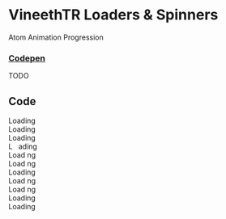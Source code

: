 # VineethTR Loaders & Spinners
<Badge type="tip">Atom</Badge> <Badge type="info">Animation</Badge> <Badge type="info">Progression</Badge>
### [Codepen](https://codepen.io/AlexWarnes/pen/NWxZqMM)

<Badge type="danger">TODO</Badge>

## Code

<section class="tempsection"><span class="loader-1"> </span></section>
<section class="tempsection"><span class="loader-2"> </span></section>
<section class="tempsection"><span class="loader-3"> </span></section>
<section class="tempsection"><span class="loader-4"> </span></section>
<section class="tempsection"><span class="loader-5"> </span></section>
<section class="tempsection"><span class="loader-6"> </span></section>
<section class="tempsection"><span class="loader-7"> </span></section>
<section class="tempsection"><span class="loader-8"> </span></section>
<section class="tempsection"><span class="loader-9"> </span></section>
<section class="tempsection"><span class="loader-10"> </span></section>
<section class="tempsection"><span class="loader-11"> </span></section>
<section class="tempsection"><span class="loader-12"> </span></section>
<section class="tempsection"><span class="loader-13"> </span></section>
<section class="tempsection"><span class="loader-14"> </span></section>
<section class="tempsection"><span class="loader-15"> </span></section>
<section class="tempsection"><span class="loader-16"> </span></section>
<section class="tempsection"><span class="loader-17"> </span></section>
<section class="tempsection"><span class="loader-18"> </span></section>
<section class="tempsection"><span class="loader-19"> </span></section>
<section class="tempsection"><span class="loader-20"> </span></section>
<section class="tempsection"><span class="loader-21"> </span></section>
<section class="tempsection"><span class="loader-22"> </span></section>
<section class="tempsection"><span class="loader-23"> </span></section>
<section class="tempsection"><span class="loader-24"> </span></section>
<section class="tempsection"><span class="loader-25"> </span></section>
<section class="tempsection"><span class="loader-26"> </span></section>
<section class="tempsection"><span class="loader-27"> </span></section>
<section class="tempsection"><span class="loader-28"> </span></section>
<section class="tempsection"><span class="loader-29"> </span></section>
<section class="tempsection"><span class="loader-30"> </span></section>
<section class="tempsection"><span class="loader-31"> </span></section>
<section class="tempsection"><span class="loader-32"> </span></section>
<section class="tempsection"><span class="loader-33"> </span></section>
<section class="tempsection"><span class="loader-34"> </span></section>
<section class="tempsection"><span class="loader-35"> </span></section>
<section class="tempsection"><span class="loader-36"> </span></section>
<section class="tempsection"><span class="loader-37"> </span></section>
<section class="tempsection"><span class="loader-38"> </span></section>
<section class="tempsection"><span class="loader-39"> </span></section>
<section class="tempsection"><span class="loader-40"> </span></section>
<section class="tempsection"><span class="loader-41"> </span></section>
<section class="tempsection"><span class="loader-42"> </span></section>
<section class="tempsection"><span class="loader-43"> </span></section>
<section class="tempsection"><span class="loader-44"> </span></section>
<section class="tempsection"><span class="loader-45"> </span></section>
<section class="tempsection"><span class="loader-46"> </span></section>
<section class="tempsection"><span class="loader-47"> </span></section>
<section class="tempsection"><span class="loader-48"> </span></section>
<section class="tempsection"><span class="loader-49"> </span></section>
<section class="tempsection"><span class="loader-50"> </span></section>
<section class="tempsection"><span class="loader-51"> </span></section>
<section class="tempsection"><span class="loader-52"> </span></section>
<section class="tempsection"><span class="loader-53"> </span></section>
<section class="tempsection"><span class="loader-54"> </span></section>
<section class="tempsection"><span class="loader-55"> </span></section>
<section class="tempsection"><span class="loader-56"> </span></section>
<section class="tempsection"><span class="loader-57"> </span></section>
<section class="tempsection"><span class="loader-58"> </span></section>
<section class="tempsection"><span class="loader-59"> </span></section>
<section class="tempsection"><span class="loader-60"> </span></section>
<section class="tempsection"><span class="loader-61"> </span></section>
<section class="tempsection"><span class="loader-62"> </span></section>
<section class="tempsection"><span class="loader-63"> </span></section>
<section class="tempsection"><span class="loader-64"> </span></section>
<section class="tempsection"><span class="loader-65"> </span></section>
<section class="tempsection"><span class="loader-66"> </span></section>
<section class="tempsection"><span class="loader-67"> </span></section>
<section class="tempsection"><span class="loader-68"> </span></section>
<section class="tempsection"><span class="loader-69"> </span></section>
<section class="tempsection"><span class="loader-70"> </span></section>
<section class="tempsection"><span class="loader-71"> </span></section>
<section class="tempsection"><span class="loader-72"> </span></section>
<section class="tempsection"><span class="loader-73"> </span></section>
<section class="tempsection"><span class="loader-74"> </span></section>
<section class="tempsection"><span class="loader-75"> </span></section>
<section class="tempsection"><span class="loader-76"> </span></section>
<section class="tempsection"><span class="loader-77"> </span></section>
<section class="tempsection"><span class="loader-78"> </span></section>
<section class="tempsection"><span class="loader-79"> </span></section>
<section class="tempsection"><span class="loader-80"> </span></section>
<section class="tempsection"><span class="loader-81"> </span></section>
<section class="tempsection"><span class="loader-82"> </span></section>
<section class="tempsection"><span class="loader-83"> </span></section>
<section class="tempsection"><span class="loader-84"> </span></section>
<section class="tempsection"><span class="loader-85"> </span></section>
<section class="tempsection"><span class="loader-86"> </span></section>
<section class="tempsection"><span class="loader-87"> </span></section>
<section class="tempsection"><span class="loader-88"> </span></section>
<section class="tempsection"><span class="loader-89"> </span></section>
<section class="tempsection"><span class="loader-90"> </span></section>
<section class="tempsection"><span class="loader-91"> </span></section>
<section class="tempsection"><span class="loader-92"> </span></section>
<section class="tempsection"><span class="loader-93"> </span></section>
<section class="tempsection"><span class="loader-94"> </span></section>
<section class="tempsection"><span class="loader-95"> </span></section>
<section class="tempsection"><span class="loader-96"> </span></section>
<section class="tempsection"><span class="loader-97"> </span></section>
<section class="tempsection"><span class="loader-98"> </span></section>
<section class="tempsection"><span class="loader-99"> </span></section>
<section class="tempsection"><span class="loader-100"> </span></section>
<section class="tempsection"><span class="loader-101"> </span></section>
<section class="tempsection"><span class="loader-102"> </span></section>
<section class="tempsection"><span class="loader-103"> </span></section>
<section class="tempsection"><span class="loader-104"> </span></section>
<section class="tempsection"><span class="loader-105"> </span></section>
<section class="tempsection"><span class="loader-106"> </span></section>
<section class="tempsection"><span class="loader-107"> </span></section>
<section class="tempsection"><span class="loader-108"> </span></section>
<section class="tempsection"><span class="loader-109">Loading</span></section>
<section class="tempsection"><span class="loader-110">Loading</span></section>
<section class="tempsection"><span class="loader-111">Loading</span></section>
<section class="tempsection"><span class="loader-112">L &nbsp; ading</span></section>
<section class="tempsection"><span class="loader-113">Load&nbsp;ng</span></section>
<section class="tempsection"><span class="loader-114">Load&nbsp;ng</span></section>
<section class="tempsection"><span class="loader-115">Loading</span></section>
<section class="tempsection"><span class="loader-116">Load&nbsp;ng</span></section>
<section class="tempsection"><span class="loader-117">Load&nbsp;ng</span></section>
<section class="tempsection"><span class="loader-118"> </span></section>
<section class="tempsection"><span class="loader-119">Loading</span></section>
<section class="tempsection"><span class="loader-120">Loading</span></section>
<section class="tempsection"><span class="loader-121"></span></section>
<section class="tempsection"><span class="loader-122"></span></section>
<section class="tempsection"><span class="loader-123"></span></section>
<section class="tempsection"><span class="loader-124"></span></section>
<section class="tempsection"><span class="loader-125"></span></section>
<section class="tempsection"><span class="loader-126"></span></section>

<style lang="scss">
@import "docs/theme.scss";
@import "components/atoms/animations/VineethTRTODO.scss";
</style>